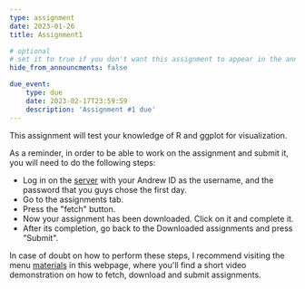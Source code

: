 ```yaml
---
type: assignment
date: 2023-01-26
title: Assignment1

# optional
# set it to true if you don't want this assignment to appear in the announcements section
hide_from_announcments: false

due_event: 
    type: due
    date: 2023-02-17T23:59:59
    description: 'Assignment #1 due'
---
```

<!-- Other additional contents using markdown -->

This assignment will test your knowledge of R and ggplot for visualization.

As a reminder, in order to be able to work on the assignment and submit it, you will need to do the following steps:

- Log in on the [server](https://bunge.psy.cmu.edu) with your Andrew ID as the username, and the password that you guys chose the first day.
- Go to the assignments tab.
- Press the "fetch" button.
- Now your assignment has been downloaded. Click on it and complete it.
- After its completion, go back to the Downloaded assignments and press "Submit".

In case of doubt on how to perform these steps, I recommend visiting the menu [materials](https://jrasero.github.io/cm-85309-2023-web/materials) in this  webpage, where you'll find a short video demonstration on how to fetch, download and submit assignments.
